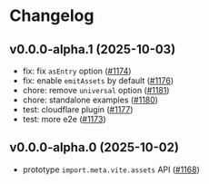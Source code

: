 # Changelog

## v0.0.0-alpha.1 (2025-10-03)

- fix: fix `asEntry` option ([#1174](https://github.com/hi-ogawa/vite-plugins/pull/1174))
- fix: enable `emitAssets` by default ([#1176](https://github.com/hi-ogawa/vite-plugins/pull/1176))
- chore: remove `universal` option ([#1181](https://github.com/hi-ogawa/vite-plugins/pull/1181))
- chore: standalone examples ([#1180](https://github.com/hi-ogawa/vite-plugins/pull/1180))
- test: cloudflare plugin ([#1177](https://github.com/hi-ogawa/vite-plugins/pull/1177))
- test: more e2e ([#1173](https://github.com/hi-ogawa/vite-plugins/pull/1173))

## v0.0.0-alpha.0 (2025-10-02)

- prototype `import.meta.vite.assets` API ([#1168](https://github.com/hi-ogawa/vite-plugins/pull/1168))
